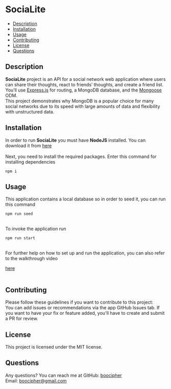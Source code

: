 # SociaLite


* [Description](#description)
* [Installation](#installation)
* [Usage](#usage)
* [Contributing](#contributing)
* [License](#license)
* [Questions](#questions)

## Description
**SociaLite** project is an API for a social network web application where users can share their thoughts, react to friends’ thoughts, and create a friend list. You’ll use [Express.js](https://www.npmjs.com/package/express) for routing, a MongoDB database, and the [Mongoose](https://www.npmjs.com/package/mongoose) ODM. <br>
This project demonstrates why MongoDB is a popular choice for many social networks due to its speed with large amounts of data and flexibility with unstructured data.

## Installation
In order to run **SociaLite** you must have **NodeJS** installed.
You can download it from [here](https://nodejs.org/en/download/)<br>
<br>
Next, you need to install the required packages. Enter this command for installing dependencies
```
npm i
```

## Usage
This application contains a local database so in order to seed it, you can run this command
<br>
```
npm run seed
```
<br>
To invoke the application run
<br>

```
npm run start
```
<br>
For further help on how to set up and run the application, you can also refer to the walkthrough video

 [here](https://drive.google.com/file/d/1xinCo3aw43w5HoVeiybXDuz_yq7Ip3ez/view?usp=sharing) <br>
<br>


## Contributing
Please follow these guidelines if you want to contribute to this project: <br>
You can add issues or recommendations via the app GitHub Issues tab.
If you want to have your fix or feature added, you'll have to create and submit a PR for review.

## License
This project is licensed under the MIT license.

## Questions
Any questions? You can reach me at
GitHub: [boocipher](https://github.com/boocipher)<br>
Email: boocipher@gmail.com
